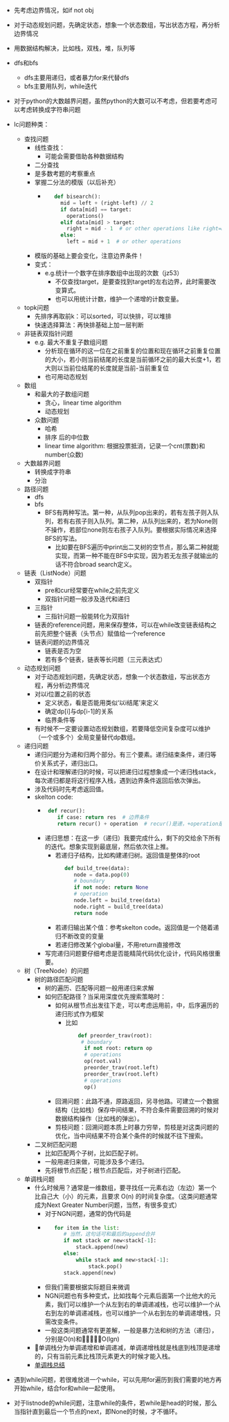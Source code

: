- 先考虑边界情况，如if not obj

- 对于动态规划问题，先确定状态，想象一个状态数组，写出状态方程，再分析边界情况

- 用数据结构解决，比如栈，双栈，堆，队列等

- dfs和bfs
  - dfs主要用递归，或者暴力for来代替dfs
  - bfs主要用队列，while迭代

- 对于python的大数越界问题，虽然python的大数可以不考虑，但若要考虑可以考虑转换成字符串问题

- lc问题种类：
  - 查找问题
    - 线性查找：
      - 可能会需要借助各种数据结构
    - 二分查找
     - 是多数考题的考察重点
     - 掌握二分法的模版（以后补充）
       - ```python
            def bisearch():
              mid = left + (right-left) // 2
              if data[mid] == target:
                operations()
              elif data[mid] > target:
                right = mid - 1  # or other operations like right=mid, notice the boundary!
              else:
                left = mid + 1  # or other operations
     - 模版的基础上要会变化，注意边界条件！
     - 变式：
       - e.g.统计一个数字在排序数组中出现的次数（jz53）
         - 不仅查找target，是要查找到target的左右边界，此时需要改变算式。
         - 也可以用统计计数，维护一个递增的计数变量。  
  - topk问题
    - 先排序再取前k：可以sorted，可以快排，可以堆排
    - 快速选择算法：再快排基础上加一层判断
  - 非链表双指针问题
    - e.g. 最大不重复子数组问题
      - 分析现在循环的这一位在之前重复的位置和现在循环之前重复位置的大小，若小则当前结尾的长度是当前循环之前的最大长度+1，若大则以当前位结尾的长度就是当前-当前重复位 
      - 也可用动态规划 
  - 数组
    - 和最大的子数组问题
      - 贪心，linear time algorithm
      - 动态规划
    - 众数问题
      - 哈希
      - 排序 后的中位数
      - linear time algorithm: 根据投票抵消，记录一个cnt(票数)和number(众数)   
  - 大数越界问题
    - 转换成字符串
    - 分治
  - 路径问题
    - dfs
    - bfs
      - BFS有两种写法。第一种，从队列pop出来的，若有左孩子则入队列，若有右孩子则入队列。第二种，从队列出来的，若为None则不操作，若部位none则左右孩子入队列。要根据实际情况来选择BFS的写法。
        - 比如要在BFS遍历中print出二叉树的空节点，那么第二种就能实现，而第一种不能在BFS中实现，因为若无左孩子就输出的话不符合broad search定义。
  - 链表（ListNode）问题
    - 双指针
      - pre和cur经常要在while之前先定义
      - 双指针问题一般涉及迭代和递归
    - 三指针
      - 三指针问题一般能转化为双指针
    - 链表的reference问题，用来保存整体，可以在while改变链表结构之前先把整个链表（头节点）赋值给一个reference
    - 链表问题的边界情况
      - 链表是否为空
      - 若有多个链表，链表等长问题（三元表达式）
  - 动态规划问题
    - 对于动态规划问题，先确定状态，想象一个状态数组，写出状态方程，再分析边界情况
    - 对以i位置之前的状态
      - 定义状态，看是否能用类似‘以i结尾’来定义
      - 确定dp[i]与dp[i-1]的关系
      - 临界条件等
    - 有时候不一定要设置动态规划数组，若要降低空间复杂度可以维护（一个或多个）全局变量替代dp数组。
  - 递归问题
    - 递归问题分为递和归两个部分。有三个要素。递归结束条件，递归等价关系式子，递归出口。
    - 在设计和理解递归的时候，可以把递归过程想象成一个递归栈stack，每次递归都是将这行程序入栈，遇到边界条件返回后依次弹出。
    - 涉及代码时先考虑返回值。
    - skelton code:
      - ```python
         def recur():
            if case: return res  # 边界条件
            return recur() + operation  # recur()是递，+operation是归
        ```
      - 递归思想：在这一步（递归）我要完成什么，剩下的交给余下所有的迭代。想象实现到最底层，然后依次往上推。
        - 若递归子结构，比如构建递归树。返回值是整体的root
          ```python
             def build_tree(data):
                node = data.pop(0)
                # boundary
                if not node: return None
                # operation
                node.left = build_tree(data)
                node.right = build_tree(data)
                return node
        - 若递归输出某个值：参考skelton code。返回值是一个随着递归不断改变的变量
        - 若递归修改某个global量，不用return直接修改
      - 写完递归问题要仔细考虑是否能精简代码优化设计，代码风格很重要。
  - 树（TreeNode）的问题
    - 树的路径匹配问题
      - 树的遍历、匹配等问题一般用递归来求解
      - 如何匹配路径？当采用深度优先搜索策略时：
        - 如何从根节点出发往下走，可以考虑运用前，中，后序遍历的递归形式作为框架
          - 比如
            ```python
                def preorder_trav(root):
                 # boundary
                  if not root: return op
                  # operations
                  op(root.val)
                  preorder_trav(root.left)
                  preorder_trav(root.left)
                  # operations
                  op()
        - 回溯问题：此路不通，原路返回，另寻他路。可建立一个数据结构（比如栈）保存中间结果，不符合条件需要回溯的时候对数据结构操作（比如栈的弹出）。
        - 剪枝问题：回溯问题本质上时暴力穷举，剪枝是对这类问题的优化，当中间结果不符合某个条件的时候就不往下搜索。
    - 二叉树匹配问题
      - 比如匹配两个子树，比如匹配子树。
      - 一般用递归来做，可能涉及多个递归。
      - 先将根节点匹配；根节点匹配后，对子树进行匹配。 
  - 单调栈问题
    - 什么时候用？通常是一维数组，要寻找任一元素右边（左边）第一个比自己大（小）的元素，且要求 O(n) 的时间复杂度。（这类问题通常成为Next Greater Number问题，当然，有很多变式）
      - 对于NGN问题，通常的伪代码是
      - ```python d
           for item in the list:
              # 当然，这句话可和最后的append合并 
              if not stack or new<stack[-1]:
                  stack.append(new)
              else:
                  while stack and new>stack[-1]:
                      stack.pop()
              stack.append(new)
      - 但我们需要根据实际题目来微调
      - NGN问题也有多种变式，比如找每个元素后面第一个比他大的元素，我们可以维护一个从左到右的单调递减栈，也可以维护一个从右到左的单调递减栈，也可以维护一个从右到左的单调递增栈，只需改变条件。 
      - 一般这类问题通常有更差解，一般是暴力法和树的方法（递归），分别是O(n)和O(lgn)
    - 单调栈分为单调递增和单调递减，单调递增栈就是栈底到栈顶是递增的，只有当前元素比栈顶元素更大的时候才能入栈。
    - [单调栈总结](https://leetcode-cn.com/circle/discuss/kdY0zV/)

- 遇到while问题，若很难放进一个while，可以先用for遍历到我们需要的地方再开始while，结合for和while一起使用。

- 对于listnode的while问题，注意while的条件，若while是head的时候，那么当指针直到最后一个节点的next，即None的时候，才不循环。